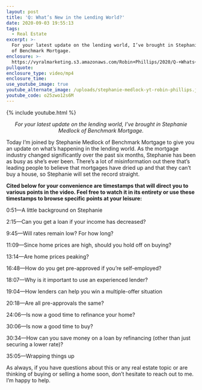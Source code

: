 ```yaml
---
layout: post
title: 'Q: What’s New in the Lending World?'
date: 2020-09-03 19:55:13
tags:
  - Real Estate
excerpt: >-
  For your latest update on the lending world, I’ve brought in Stephanie Medlock
  of Benchmark Mortgage.
enclosure: >-
  https://vyralmarketing.s3.amazonaws.com/Robin+Phillips/2020/Q-+Whats+New+in+the+Lending+World_.mp4
pullquote:
enclosure_type: video/mp4
enclosure_time:
use_youtube_image: true
youtube_alternate_image: /uploads/stephanie-medlock-yt-robin-phillips.jpg
youtube_code: o25zwo12s6M
---
```


{% include youtube.html %}

<p style="text-align:center;"><em>For your latest update on the lending world, I’ve brought in Stephanie Medlock of Benchmark Mortgage.</em></p>

Today I’m joined by Stephanie Medlock of Benchmark Mortgage to give you an update on what’s happening in the lending world. As the mortgage industry changed significantly over the past six months, Stephanie has been as busy as she’s ever been. There’s a lot of misinformation out there that’s leading people to believe that mortgages have dried up and that they can’t buy a house, so Stephanie will set the record straight.&nbsp;

**Cited below for your convenience are timestamps that will direct you to various points in the video. Feel free to watch it in its entirety or use these timestamps to browse specific points at your leisure:&nbsp;**

0:51—A little background on Stephanie

2:15—Can you get a loan if your income has decreased?

9:45—Will rates remain low? For how long?

11:09—Since home prices are high, should you hold off on buying?

13:14—Are home prices peaking?

16:48—How do you get pre-approved if you’re self-employed?

18:07—Why is it important to use an experienced lender?

19:04—How lenders can help you win a multiple-offer situation

20:18—Are all pre-approvals the same?&nbsp;

24:06—Is now a good time to refinance your home?

30:06—Is now a good time to buy?

30:34—How can you save money on a loan by refinancing (other than just securing a lower rate)?&nbsp;

35:05—Wrapping things up

As always, if you have questions about this or any real estate topic or are thinking of buying or selling a home soon, don’t hesitate to reach out to me. I’m happy to help.
